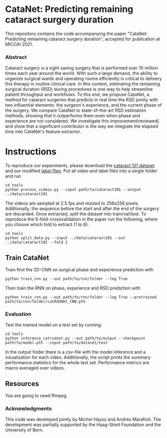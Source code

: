 # CataNet: Predicting remaining cataract surgery duration


This repository contains the code accompanying the paper "CataNet: Predicting remaining cataract surgery duration", accepted for publication at MICCAI 2021. 

### Abstract

Cataract surgery is a sight saving surgery that is performed over 10 million times each year around the world. With such a large demand, the ability to organize surgical wards and operating rooms efficiently is critical to delivery this therapy in routine clinical care. In this context, estimating the remaining surgical duration (RSD) during procedures is one way to help streamline patient throughput and workflows. To this end, we propose CataNet, a method for cataract surgeries that predicts in real time the RSD jointly with two influential elements: the surgeon's experience, and the current phase of the surgery. We compare CataNet to state-of-the-art RSD estimation methods, showing that it outperforms them even when phase and experience are not considered. We investigate this improvement\reviewed{ and show that a significant contributor is the way we integrate the elapsed time into CataNet's feature extractor.

# Instructions

To reproduce our experiments, please download the [cataract 101 dataset](http://ftp.itec.aau.at/datasets/ovid/cat-101/) and our modified [label files](https://doi.org/10.5281/zenodo.4984167). 
Put all video and label files into a single folder and run
```
cd tools
python process_videos.py --input path/to/cataract101 --output ../data/cataract101
```
The videos are sampled at 2.5 fps and resized to 256x256 pixels. Additionally, the sequence before the start and after 
the end of the surgery are discarded.
Once extracted, split the dataset into train/val/test. To reproduce the 6-fold-crossvalidation in the paper run the following, where you choose which fold to extract (1 to 6).
```
cd tools
python split_data.py --input ../data/cataract101 --out ../data/cataract101 --fold 1
```

## Train CataNet

Train first the 2D-CNN on surgical phase and experience prediction with 
```
python train_cnn.py --out path/to/cnn/folder --log True
```
Then train the RNN on phase, experience and RSD prediction with
```
python train_rnn.py --out path/to/rnn/folder --log True --pretrained path/to/cnn/folder/catRSDNet_CNN.pth
```

### Evaluation
Test the trained model on a test set by running:
```
cd tools
python inference_catrsdnet.py --out path/to/output --checkpoint path/to/model.pth --input path/to/dataset/test
```
In the output folder there is a csv-file with the model inference and a visualization for each video. Additionally, 
the script prints the summary performance statistics for the whole test set. Performance metrics are macro averaged over
videos.

## Resources

You are going to need ffmpeg.

### Acknowledgments

This code was developed jointly by Michel Hayoz and Andrés Marafioti. The development was partially supported by the Haag-Streit Foundation and the University of Bern.
